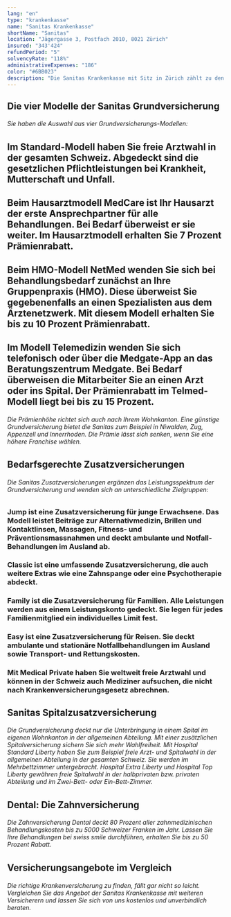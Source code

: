 ```yaml
---
lang: "en"
type: "krankenkasse"
name: "Sanitas Krankenkasse"
shortName: "Sanitas"
location: "Jägergasse 3, Postfach 2010, 8021 Zürich"
insured: "343'424"
refundPeriod: "5"
solvencyRate: "118%"
administrativeExpenses: "186"
color: "#6BB023"
description: "Die Sanitas Krankenkasse mit Sitz in Zürich zählt zu den grössten Krankenversicherern der Schweiz. Zu Beginn des Jahres 2019 hatten rund 835'000 Versicherungsnehmer dort eine Krankenversicherung abgeschlossen. Die Prämieneinnahmen belaufen sich auf 2'899 Milliarden Schweizer Franken. Neben verschiedenen Modellen der Grundversicherung bietet die Sanitas auch diverse Zusatzversicherungen und eine Zahnversicherung an. Vergleichen Sie Leistungen und Prämien und finden Sie eine Krankenversicherung, die zu Ihren Bedürfnissen passt."
---
```


## Die vier Modelle der Sanitas Grundversicherung

###### Sie haben die Auswahl aus vier Grundversicherungs-Modellen:

## Im Standard-Modell haben Sie freie Arztwahl in der gesamten Schweiz. Abgedeckt sind die gesetzlichen Pflichtleistungen bei Krankheit, Mutterschaft und Unfall.

## Beim Hausarztmodell MedCare ist Ihr Hausarzt der erste Ansprechpartner für alle Behandlungen. Bei Bedarf überweist er sie weiter. Im Hausarztmodell erhalten Sie 7 Prozent Prämienrabatt.

## Beim HMO-Modell NetMed wenden Sie sich bei Behandlungsbedarf zunächst an Ihre Gruppenpraxis (HMO). Diese überweist Sie gegebenenfalls an einen Spezialisten aus dem Ärztenetzwerk. Mit diesem Modell erhalten Sie bis zu 10 Prozent Prämienrabatt.

## Im Modell Telemedizin wenden Sie sich telefonisch oder über die Medgate-App an das Beratungszentrum Medgate. Bei Bedarf überweisen die Mitarbeiter Sie an einen Arzt oder ins Spital. Der Prämienrabatt im Telmed-Modell liegt bei bis zu 15 Prozent.

###### Die Prämienhöhe richtet sich auch nach Ihrem Wohnkanton. Eine günstige Grundversicherung bietet die Sanitas zum Beispiel in Niwalden, Zug, Appenzell und Innerrhoden. Die Prämie lässt sich senken, wenn Sie eine höhere Franchise wählen.

## Bedarfsgerechte Zusatzversicherungen

###### Die Sanitas Zusatzversicherungen ergänzen das Leistungsspektrum der Grundversicherung und wenden sich an unterschiedliche Zielgruppen:

### Jump ist eine Zusatzversicherung für junge Erwachsene. Das Modell leistet Beiträge zur Alternativmedizin, Brillen und Kontaktlinsen, Massagen, Fitness- und Präventionsmassnahmen und deckt ambulante und Notfall-Behandlungen im Ausland ab.

### Classic ist eine umfassende Zusatzversicherung, die auch weitere Extras wie eine Zahnspange oder eine Psychotherapie abdeckt.

### Family ist die Zusatzversicherung für Familien. Alle Leistungen werden aus einem Leistungskonto gedeckt. Sie legen für jedes Familienmitglied ein individuelles Limit fest.

### Easy ist eine Zusatzversicherung für Reisen. Sie deckt ambulante und stationäre Notfallbehandlungen im Ausland sowie Transport- und Rettungskosten.

### Mit Medical Private haben Sie weltweit freie Arztwahl und können in der Schweiz auch Mediziner aufsuchen, die nicht nach Krankenversicherungsgesetz abrechnen.

## Sanitas Spitalzusatzversicherung

###### Die Grundversicherung deckt nur die Unterbringung in einem Spital im eigenen Wohnkanton in der allgemeinen Abteilung. Mit einer zusätzlichen Spitalversicherung sichern Sie sich mehr Wahlfreiheit. Mit Hospital Standard Liberty haben Sie zum Beispiel freie Arzt- und Spitalwahl in der allgemeinen Abteilung in der gesamten Schweiz. Sie werden im Mehrbettzimmer untergebracht. Hospital Extra Liberty und Hospital Top Liberty gewähren freie Spitalwahl in der halbprivaten bzw. privaten Abteilung und im Zwei-Bett- oder Ein-Bett-Zimmer.

## Dental: Die Zahnversicherung

###### Die Zahnversicherung Dental deckt 80 Prozent aller zahnmedizinischen Behandlungskosten bis zu 5000 Schweizer Franken im Jahr. Lassen Sie Ihre Behandlungen bei swiss smile durchführen, erhalten Sie bis zu 50 Prozent Rabatt.

## Versicherungsangebote im Vergleich

###### Die richtige Krankenversicherung zu finden, fällt gar nicht so leicht. Vergleichen Sie das Angebot der Sanitas Krankenkasse mit weiteren Versicherern und lassen Sie sich von uns kostenlos und unverbindlich beraten.
